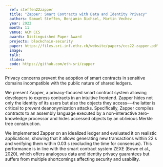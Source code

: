 ```yaml
---
  ref: steffen22zapper
  title: "Zapper: Smart Contracts with Data and Identity Privacy"
  authors: Samuel Steffen, Benjamin Bichsel, Martin Vechev
  year: 2022
  month: 11
  venue: ACM CCS
  awards: Distinguished Paper Award
  projects: blockchain-security
  paper: https://files.sri.inf.ethz.ch/website/papers/ccs22-zapper.pdf
  image:
  talk:
  slides:
  code: https://github.com/eth-sri/zapper
---
```


Privacy concerns prevent the adoption of smart contracts in sensitive domains incompatible with the public nature of shared ledgers.

We present Zapper, a privacy-focused smart contract system allowing developers to express contracts in an intuitive frontend. Zapper hides not only the identity of its users but also the objects they access---the latter is critical to prevent deanonymization attacks. Specifically, Zapper compiles contracts to an assembly language executed by a non-interactive zero-knowledge processor and hides accessed objects by an oblivious Merkle tree construction.

We implemented Zapper on an idealized ledger and evaluated it on realistic applications, showing that it allows generating new transactions within 22 s and verifying them within 0.03 s (excluding the time for consensus). This performance is in line with the smart contract system ZEXE (Bowe et al., 2020), which offers analogous data and identity privacy guarantees but suffers from multiple shortcomings affecting security and usability.